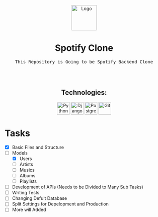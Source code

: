 <div align="center">
<a href="#">
<img src="https://upload.wikimedia.org/wikipedia/commons/thumb/8/84/Spotify_icon.svg/512px-Spotify_icon.svg.png" alt="Logo" width="80" height="80">
</a>
<h1>Spotify Clone</h1>
</div>
<!-- Project Description -->
<div>
<pre align="center">
This Repository is Going to be Spotify Backend Clone
</pre>
</div>
<br>
<br>
<!-- Project Details -->
<div align="center">
<h2>Technologies: </h2>
<img src="https://afsharsharifi.github.io/GithubReadmeGenerator/icons/Python.svg" alt="Python" width="40"> <img src="https://afsharsharifi.github.io/GithubReadmeGenerator/icons/Django.svg" alt="Django" width="40"> <img src="https://afsharsharifi.github.io/GithubReadmeGenerator/icons/PostgreSQL.svg" alt="PostgreSQL" width="40"> <img src="https://afsharsharifi.github.io/GithubReadmeGenerator/icons/Git.svg" alt="Git" width="40">
</div>

# Tasks
- [x] Basic Files and Structure
- [ ] Models
    - [x] Users
    - [ ] Artists
    - [ ] Musics
    - [ ] Albums
    - [ ] Playlists
- [ ] Development of APIs (Needs to be Divided to Many Sub Tasks)
- [ ] Writing Tests
- [ ] Changing Defult Database
- [ ] Split Settings for Depelopment and Production
- [ ] More will Added